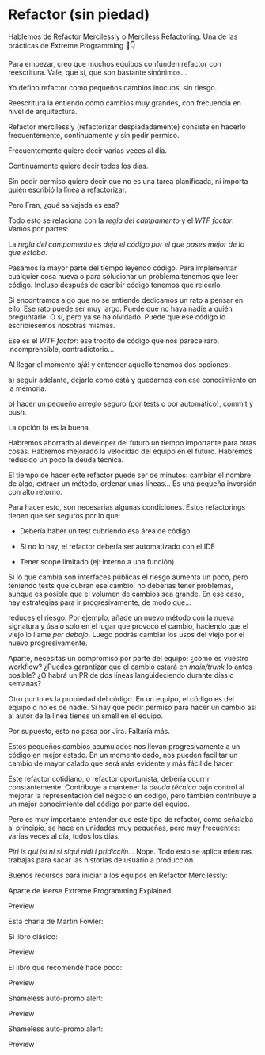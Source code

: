 # Refactor (sin piedad)

Hablemos de Refactor Mercilessly o Merciless Refactoring. Una de las prácticas de Extreme Programming  🧻👇

Para empezar, creo que muchos equipos confunden refactor con reescritura. Vale, que sí, que son bastante sinónimos...

Yo defino refactor como pequeños cambios inocuos, sin riesgo.

Reescritura la entiendo como cambios muy grandes, con frecuencia en nivel de arquitectura.

Refactor mercilessly (refactorizar despiadadamente) consiste en hacerlo frecuentemente, continuamente y sin pedir permiso.

Frecuentemente quiere decir varias veces al día.

Continuamente quiere decir todos los días.

Sin pedir permiso quiere decir que no es una tarea planificada, ni importa quién escribió la línea a refactorizar.

Pero Fran, ¿qué salvajada es esa?

Todo esto se relaciona con la _regla del campamento_ y el _WTF factor_. Vamos por partes:

La _regla del campamento_ es _deja el código por el que pases mejor de lo que estaba_.

Pasamos la mayor parte del tiempo leyendo código. Para implementar cualquier cosa nueva o para solucionar un problema tenemos que leer código. Incluso después de escribir código tenemos que releerlo.

Si encontramos algo que no se entiende dedicamos un rato a pensar en ello. Ese rato puede ser muy largo. Puede que no haya nadie a quién preguntarle. O sí, pero ya se ha olvidado. Puede que ese código lo escribiésemos nosotras mismas.

Ese es el _WTF factor_: ese trocito de código que nos parece raro, incomprensible, contradictorio...

Al llegar el momento _ajá!_ y entender aquello tenemos dos opciones:

a) seguir adelante, dejarlo como está y quedarnos con ese conocimiento en la memoria.

b) hacer un pequeño arreglo seguro (por tests o por automático), commit y push.

La opción b) es la buena.

Habremos ahorrado al developer del futuro un tiempo importante para otras cosas. Habremos mejorado la velocidad del equipo en el futuro. Habremos reducido un poco la deuda técnica.

El tiempo de hacer este refactor puede ser de minutos: cambiar el nombre de algo, extraer un método, ordenar unas líneas... Es una pequeña inversión con alto retorno.

Para hacer esto, son necesarias algunas condiciones. Estos refactorings tienen que ser seguros por lo que:

* Debería haber un test cubriendo esa área de código.

* Si no lo hay, el refactor debería ser automatizado con el IDE

* Tener scope limitado (ej: interno a una función)

Si lo que cambia son interfaces públicas el riesgo aumenta un poco, pero teniendo tests que cubran ese cambio, no deberías tener problemas, aunque es posible que el volumen de cambios sea grande. En ese caso, hay estrategias para ir progresivamente, de modo que...

reduces el riesgo. Por ejemplo, añade un nuevo método con la nueva signatura y úsalo solo en el lugar que provocó el cambio, haciendo que el viejo lo llame _por debajo_. Luego podrás cambiar los usos del viejo por el nuevo progresivamente.

Aparte, necesitas un compromiso por parte del equipo: ¿cómo es vuestro workflow? ¿Puedes garantizar que el cambio estará en _main/trunk_ lo antes posible? ¿O habrá un PR de dos líneas languideciendo durante días o semanas?

Otro punto es la propiedad del código. En un equipo, el código es del equipo o no es de nadie. Si hay que pedir permiso para hacer un cambio así al autor de la línea tienes un smell en el equipo.

Por supuesto, esto no pasa por Jira. Faltaría más.

Estos pequeños cambios acumulados nos llevan progresivamente a un código en mejor estado. En un momento dado, nos pueden facilitar un cambio de mayor calado que será más evidente y más fácil de hacer.

Este refactor cotidiano, o refactor oportunista, debería ocurrir constantemente. Contribuye a mantener la _deuda técnica_ bajo control al mejorar la representación del negocio en código, pero también contribuye a un mejor conocimiento del código por parte del equipo.

Pero es muy importante entender que este tipo de refactor, como señalaba al principio, se hace en unidades muy pequeñas, pero muy frecuentes: varias veces al día, todos los días.

_Piri is qui isí ni si siqui nidi i pridicciín..._ Nope. Todo esto se aplica mientras trabajas para sacar las historias de usuario a producción.

Buenos recursos para iniciar a los equipos en Refactor Mercilessly:

Aparte de leerse Extreme Programming Explained:

Preview

Esta charla de Martin Fowler:

Si libro clásico:

Preview

El libro que recomendé hace poco:

Preview

Shameless auto-promo alert:

Preview

Shameless auto-promo alert:

Preview

